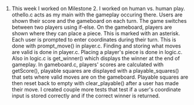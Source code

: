 1. This week I worked on Milestone 2. I worked on human vs. human play. othello.c acts as my main with the gameplay occuring there. Users are shown their score and the gameboard on each turn. The game switches between two players using if-else. On the gameboard, players are shown where they can place a piece. This is marked with an asterisk. Each user is prompted to enter coordinates during their turn. This is done with prompt_move() in player.c. Finding and storing what moves are valid is done in player.c. Placing a player's piece is done in logic.c. Also in logic.c is get_winner() which displays the winner at the end of gameplay. In gameboard.c, players' scores are calculated with getScore(), playable squares are displayed with a playable_squares() that sets where valid moves are on the gameboard. Playable squares are then reset back to empty with clear_playable() after a user has made their move. I created couple more tests that test if a user's coordinate input is stored correctly and if the correct winner is returned.
